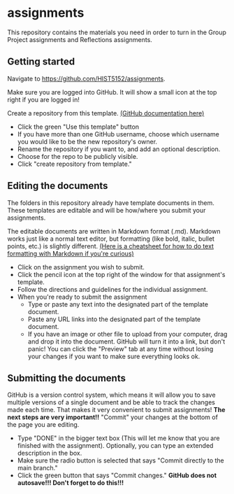 # assignments

This repository contains the materials you need in order to turn in the Group Project assignments and Reflections assignments.

## Getting started

Navigate to https://github.com/HIST5152/assignments.

Make sure you are logged into GitHub. It will show a small icon at the top right if you are logged in!

Create a repository from this template. [(GitHub documentation here)](https://docs.github.com/en/repositories/creating-and-managing-repositories/creating-a-repository-from-a-template)
- Click the green "Use this template" button
- If you have more than one GitHub username, choose which username you would like to be the new repository's owner.
- Rename the repository if you want to, and add an optional description.
- Choose for the repo to be publicly visible.
- Click "create repository from template."

## Editing the documents
The folders in this repository already have template documents in them. These templates are editable and will be how/where you submit your assignments.

The editable documents are written in Markdown format (.md). Markdown works just like a normal text editor, but formatting (like bold, italic, bullet points, etc.) is slightly different. [(Here is a cheatsheet for how to do text formatting with Markdown if you're curious)](https://www.markdownguide.org/cheat-sheet/)

- Click on the assignment you wish to submit.
- Click the pencil icon at the top right of the window for that assignment's template.
- Follow the directions and guidelines for the individual assignment.
- When you're ready to submit the assignment
  - Type or paste any text into the designated part of the template document.
  - Paste any URL links into the designated part of the template document.
  - If you have an image or other file to upload from your computer, drag and drop it into the document. GitHub will turn it into a link, but don't panic! You can click the "Preview" tab at any time without losing your changes if you want to make sure everything looks ok.
  
 ## Submitting the documents
GitHub is a version control system, which means it will allow you to save multiple versions of a single document and be able to track the changes made each time. That makes it very convenient to submit assignments!
 **The next steps are very important!!**
 "Commit" your changes at the bottom of the page you are editing. 
 - Type "DONE" in the bigger text box (This will let me know that you are finished with the assignment). Optionally, you can type an extended description in the box.
 - Make sure the radio button is selected that says "Commit directly to the main branch."
 - Click the green button that says "Commit changes." **GitHub does not autosave!!! Don't forget to do this!!!**

 



